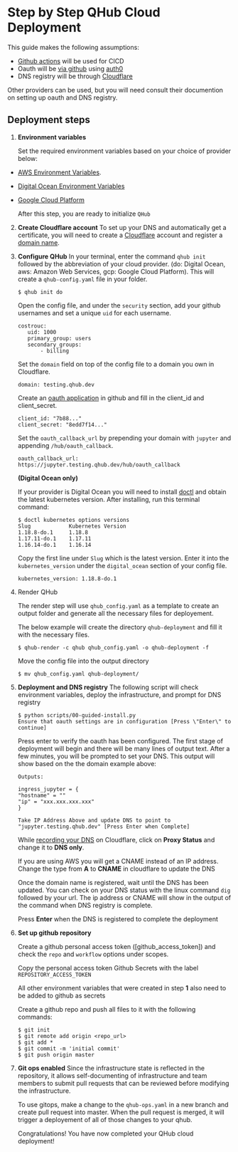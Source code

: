 # Step by Step QHub Cloud Deployment

This guide makes the following assumptions:
- [Github actions](https://github.com/features/actions) will be used for CICD
- Oauth will be [via github](https://docs.github.com/en/free-pro-team@latest/developers/apps/authorizing-oauth-apps) using [auth0](https://auth0.com/)
- DNS registry will be through [Cloudflare](https://www.cloudflare.com/)

Other providers can be used, but you will need consult their documention on setting up oauth and DNS registry.

## Deployment steps
1) **Environment variables**

    Set the required environment variables based on your choice of provider below:

- [AWS Environment Variables](https://github.com/Quansight/qhub/blob/ft-docs/docs/docs/aws/installation.md).
- [Digital Ocean Environment Variables](https://github.com/Quansight/qhub/blob/ft-docs/docs/docs/do/installation.md)
- [Google Cloud Platform](https://github.com/Quansight/qhub/blob/ft-docs/docs/docs/gcp/installation.md)

    After this step, you are ready to initialize `QHub`

2) **Create Cloudflare account**
    To set up your DNS and automatically get a certificate, you will need to create a [Cloudflare](https://dash.cloudflare.com/sign-up) account and register a [domain name](https://www.cloudflare.com/products/registrar/). 

3) **Configure QHub**
    In your terminal, enter the command `qhub init` followed by the abbreviation of your cloud provider. (do: Digital Ocean, aws: Amazon Web Services, gcp: Google Cloud Platform). This will create  a `qhub-config.yaml` file in your folder.
    ```
    $ qhub init do
    ```
     

    Open the config file, and under the `security` section, add your github usernames and set a unique `uid` for each username.
         
     ```
    costrouc:
        uid: 1000
        primary_group: users
        secondary_groups:
            - billing
    ``` 

    Set the `domain` field on top of the config file to a domain you own in Cloudflare. 

     ```
    domain: testing.qhub.dev
    ``` 
    Create an [oauth application](https://docs.github.com/en/free-pro-team@latest/developers/apps/authorizing-oauth-apps) in github and fill in the client_id and client_secret.
         
     ```
    client_id: "7b88..."
    client_secret: "8edd7f14..."
    ```
    
    Set the `oauth_callback_url` by prepending your domain with `jupyter` and appending `/hub/oauth_callback`. 
    ```
    oauth_callback_url: https://jupyter.testing.qhub.dev/hub/oauth_callback
    ```

    **(Digital Ocean only)**
    
    If your provider is Digital Ocean you will need to install [doctl] and obtain the latest kubernetes version. After installing, run this terminal command:
        
    ```
    $ doctl kubernetes options versions
    Slug            Kubernetes Version
    1.18.8-do.1     1.18.8
    1.17.11-do.1    1.17.11
    1.16.14-do.1    1.16.14
    ```
    
    Copy the first line under `Slug` which is the latest version. Enter it into the `kubernetes_version` under the `digital_ocean` section of your config file. 
    ```
    kubernetes_version: 1.18.8-do.1
    ```

4) Render QHub
    
    The render step will use `qhub_config.yaml` as a template to create an output folder and generate all the necessary files for deployement. 
    
    The below example will create the directory `qhub-deployment` and fill it with the necessary files.

    ```
    $ qhub-render -c qhub qhub_config.yaml -o qhub-deployment -f
    ```
    
    Move the config file into the output directory
        
    ```
    $ mv qhub_config.yaml qhub-deployment/
    ```

5) **Deployment and DNS registry**
    The following script will check environment variables, deploy the infrastructure, and prompt for DNS registry
    ```
    $ python scripts/00-guided-install.py
    Ensure that oauth settings are in configuration [Press \"Enter\" to continue]
    ```

    Press enter to verify the oauth has been configured. The first stage of deployment will begin and there will be many lines of output text. After a few minutes, you will be prompted to set your DNS. This output will show based on the the domain example above:
    ```
    Outputs:

    ingress_jupyter = {
    "hostname" = ""
    "ip" = "xxx.xxx.xxx.xxx"
    }

    Take IP Address Above and update DNS to point to "jupyter.testing.qhub.dev" [Press Enter when Complete]
    ```
    
     While [recording your DNS](https://support.cloudflare.com/hc/en-us/articles/360019093151-Managing-DNS-records-in-Cloudflare) on Cloudflare, click on **Proxy Status** and change it to **DNS only**.
 
    If you are using AWS you will get a CNAME instead of an IP address. Change the type from **A** to **CNAME** in cloudflare to update the DNS

    Once the domain name is registered, wait until the DNS has been updated. You can check on your DNS status with the linux command `dig` followed by your url. The ip address or CNAME will show in the output of the command when DNS registry is complete.

    Press **Enter** when the DNS is registered to complete the deployment


6) **Set up  github repository**

    Create a github personal access token ([github_access_token]) and check the `repo` and `workflow` options under scopes.

    Copy the personal access token Github Secrets with the label `REPOSITORY_ACCESS_TOKEN`

    All other environment variables that were created in step **1** also need to be added to github as secrets

    Create a github repo and push all files to it with the following commands:
    ```
    $ git init
    $ git remote add origin <repo_url>
    $ git add *
    $ git commit -m 'initial commit'
    $ git push origin master
    ```

7) **Git ops enabled**
    Since the infrastructure state is reflected in the repository, it allows self-documenting of infrastructure and team members to submit pull requests that can be reviewed before modifying the infrastructure.

    To use gitops, make a change to the `qhub-ops.yaml` in a new branch and create pull request into master. When the pull request is merged, it will trigger a deployement of all of those changes to your qhub.
    
    Congratulations! You have now completed your QHub cloud deployment!

[github_oath]: https://developer.github.com/apps/building-oauth-apps/creating-an-oauth-app/
[doctl]: https://www.digitalocean.com/docs/apis-clis/doctl/how-to/install/